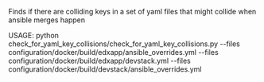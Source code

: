 Finds if there are colliding keys in a set of yaml files that might collide when ansible merges happen

USAGE:
python check_for_yaml_key_collisions/check_for_yaml_key_collisions.py --files configuration/docker/build/edxapp/ansible_overrides.yml --files configuration/docker/build/edxapp/devstack.yml --files configuration/docker/build/devstack/ansible_overrides.yml
